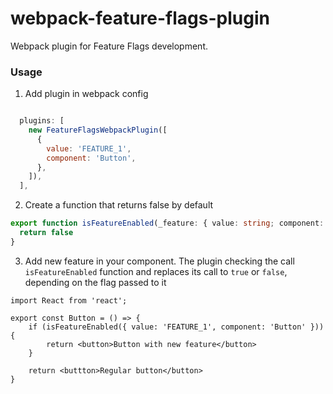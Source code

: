 # webpack-feature-flags-plugin

Webpack plugin for Feature Flags development.

### Usage

1. Add plugin in webpack config

```js

  plugins: [
    new FeatureFlagsWebpackPlugin([
      {
        value: 'FEATURE_1',
        component: 'Button',
      },
    ]),
  ],

```

2. Create a function that returns false by default

```ts
export function isFeatureEnabled(_feature: { value: string; component: string }): boolean {
  return false
}
```

3. Add new feature in your component. The plugin checking the call `isFeatureEnabled` function and replaces its call to `true` or `false`, depending on the flag passed to it

```tsx
import React from 'react';

export const Button = () => {
    if (isFeatureEnabled({ value: 'FEATURE_1', component: 'Button' })) {
        return <button>Button with new feature</button>
    }

    return <buttton>Regular button</button>
}
```